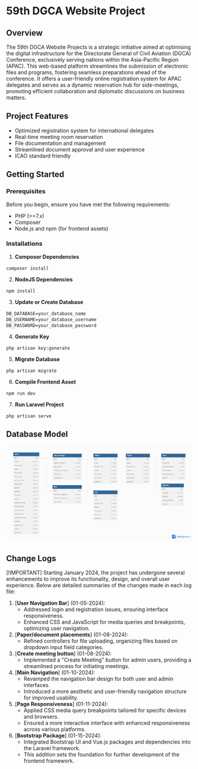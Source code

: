 # 59th DGCA Website Project

## Overview

The 59th DGCA Website Projects is a strategic initiative aimed at optimising the digital infrastructure for the Directorate General of Civil Aviation (DGCA) Conference, exclusively serving nations within the Asia-Pacific Region (APAC). This web-based platform streamlines the submission of electronic files and programs, fostering seamless preparations ahead of the conference. It offers a user-friendly online registration system for APAC delegates and serves as a dynamic reservation hub for side-meetings, promoting efficient collaboration and diplomatic discussions on business matters.


## Project Features
- Optimized registration system for international delegates
- Real-time meeting room reservation
- File documentation and management
- Streamlined document approval and user experience
- ICAO standard friendly


## Getting Started

### Prerequisites
Before you begin, ensure you have met the following requirements:

- PHP (>=7.x)
- Composer
- Node.js and npm (for frontend assets)


### Installations
1. **Composer Dependencies**
```
composer install
```
2. **NodeJS Dependencies**
```
npm install
```
3. **Update or Create Database**
```
DB_DATABASE=your_database_name
DB_USERNAME=your_database_username
DB_PASSWORD=your_database_password
```
4. **Generate Key**
```
php artisan key:generate
```
5. **Migrate Database**
```
php artisan migrate
```
6. **Compile Frontend Asset**
```
npm run dev
```
7. **Run Laravel Project**
```
php artisan serve
```

## Database Model
![DGCA Dataase Model](public/img/readme/dgcaDB-model.png)


## Change Logs
[!IMPORTANT]
Starting January 2024, the project has undergone several enhancements to improve its functionality, design, and overall user experience. Below are detailed summaries of the changes made in each log file:

1. [**User Navigation Bar**] (01-05-2024): 
    - Addressed login and registration issues, ensuring interface responsiveness.
    - Enhanced CSS and JavaScript for media queries and breakpoints, optimizing user navigation.
2. [**Paper/document placements**] (01-08-2024): 
    - Refined controllers for file uploading, organizing files based on dropdown input field categories.
3. [**Create meeting button**] (01-08-2024): 
    - Implemented a "Create Meeting" button for admin users, providing a streamlined process for initiating meetings.
4. [**Main Navigation**] (01-10-2024):
    - Revamped the navigation bar design for both user and admin interfaces.
    - Introduced a more aesthetic and user-friendly navigation structure for improved usability.
5. [**Page Responsiveness**] (01-11-2024): 
    - Applied CSS media query breakpoints tailored for specific devices and browsers.
    - Ensured a more interactive interface with enhanced responsiveness across various platforms.
6. [**Bootstrap Package**] (01-15-2024): 
    - Integrated Bootstrap UI and Vue.js packages and dependencies into the Laravel framework.
    - This addition sets the foundation for further development of the frontend framework.
